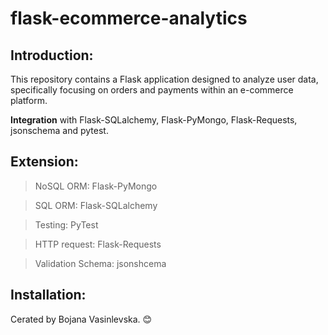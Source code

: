 # flask-ecommerce-analytics

## Introduction: 

This repository contains a Flask application designed to analyze user data, specifically focusing on orders and payments within an e-commerce platform.

**Integration** with Flask-SQLalchemy, Flask-PyMongo, Flask-Requests, jsonschema and pytest.

## Extension:

   > NoSQL ORM: Flask-PyMongo

   > SQL ORM: Flask-SQLalchemy

   > Testing: PyTest

   > HTTP request: Flask-Requests 

   > Validation Schema: jsonshcema


## Installation:

Cerated by Bojana Vasinlevska. 😊
